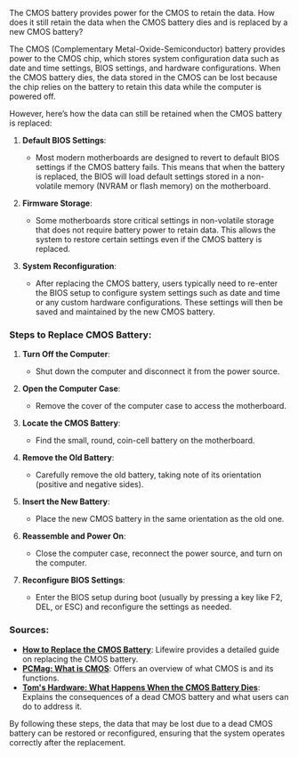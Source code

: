 The CMOS battery provides power for the CMOS to retain the data. How does it still retain the data when the CMOS battery dies and is replaced by a new CMOS battery?

The CMOS (Complementary Metal-Oxide-Semiconductor) battery provides power to the CMOS chip, which stores system configuration data such as date and time settings, BIOS settings, and hardware configurations. When the CMOS battery dies, the data stored in the CMOS can be lost because the chip relies on the battery to retain this data while the computer is powered off.

However, here’s how the data can still be retained when the CMOS battery is replaced:

1. **Default BIOS Settings**:
   - Most modern motherboards are designed to revert to default BIOS settings if the CMOS battery fails. This means that when the battery is replaced, the BIOS will load default settings stored in a non-volatile memory (NVRAM or flash memory) on the motherboard.

2. **Firmware Storage**:
   - Some motherboards store critical settings in non-volatile storage that does not require battery power to retain data. This allows the system to restore certain settings even if the CMOS battery is replaced.

3. **System Reconfiguration**:
   - After replacing the CMOS battery, users typically need to re-enter the BIOS setup to configure system settings such as date and time or any custom hardware configurations. These settings will then be saved and maintained by the new CMOS battery.

### Steps to Replace CMOS Battery:

1. **Turn Off the Computer**:
   - Shut down the computer and disconnect it from the power source.

2. **Open the Computer Case**:
   - Remove the cover of the computer case to access the motherboard.

3. **Locate the CMOS Battery**:
   - Find the small, round, coin-cell battery on the motherboard.

4. **Remove the Old Battery**:
   - Carefully remove the old battery, taking note of its orientation (positive and negative sides).

5. **Insert the New Battery**:
   - Place the new CMOS battery in the same orientation as the old one.

6. **Reassemble and Power On**:
   - Close the computer case, reconnect the power source, and turn on the computer.

7. **Reconfigure BIOS Settings**:
   - Enter the BIOS setup during boot (usually by pressing a key like F2, DEL, or ESC) and reconfigure the settings as needed.

### Sources:
- **[How to Replace the CMOS Battery](https://www.lifewire.com/how-to-replace-your-cmos-battery-2624533)**: Lifewire provides a detailed guide on replacing the CMOS battery.
- **[PCMag: What is CMOS](https://www.pcmag.com/encyclopedia/term/cmos)**: Offers an overview of what CMOS is and its functions.
- **[Tom's Hardware: What Happens When the CMOS Battery Dies](https://www.tomshardware.com/reviews/what-happens-when-cmos-battery-dies,5876.html)**: Explains the consequences of a dead CMOS battery and what users can do to address it.

By following these steps, the data that may be lost due to a dead CMOS battery can be restored or reconfigured, ensuring that the system operates correctly after the replacement.
